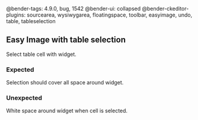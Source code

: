 @bender-tags: 4.9.0, bug, 1542
@bender-ui: collapsed
@bender-ckeditor-plugins: sourcearea, wysiwygarea, floatingspace, toolbar, easyimage, undo, table, tableselection

## Easy Image with table selection

Select table cell with widget.

### Expected

Selection should cover all space around widget.

### Unexpected

White space around widget when cell is selected.
